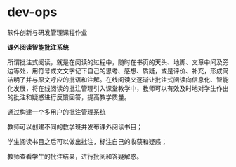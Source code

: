 # dev-ops
软件创新与研发管理课程作业

**课外阅读智能批注系统**

所谓批注式阅读，就是在阅读的过程中，随时在书⻚的天头、地脚、文章中间及旁边等处，用符号或⽂文字记下⾃己的思考、感想、质疑，或是评价、补充，形成简洁明了并与原⽂呼应的批语和注解。在线阅读又逐渐让批注式阅读向信息化、智能化发展，将在线阅读的批注管理引入课堂教学中，教师可以有效及时地对学生作出的批注和疑惑进行反馈回答，提高教学质量。

通过构建一个多用户的批注管理系统

教师可以创建不同的教学班并发布课外阅读书目；

学生阅读书目之后可以做出批注，标注自己的收获和疑惑；

教师查看学生的批注结果，进行批阅和答疑解惑。
